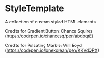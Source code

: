 # StyleTemplate
A collection of custom styled HTML elements.

Credits for Gradient Button: Chance Squires (https://codepen.io/chancesq/pen/abdoqrE)

Credits for Pulsating Marble: Will Boyd (https://codepen.io/lonekorean/pen/KKVdQPX)
